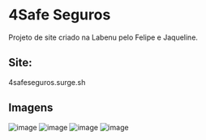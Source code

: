 # 4Safe Seguros

Projeto de site criado na Labenu pelo Felipe e Jaqueline.

## Site:
4safeseguros.surge.sh


## Imagens
![image](https://user-images.githubusercontent.com/68256101/120109947-ff963080-c141-11eb-93f3-706885a0aa3a.png)
![image](https://user-images.githubusercontent.com/68256101/120109961-13419700-c142-11eb-970e-a23da16d4d86.png)
![image](https://user-images.githubusercontent.com/68256101/120109976-1dfc2c00-c142-11eb-8a33-70496a4e75f2.png)
![image](https://user-images.githubusercontent.com/68256101/120110194-e80b7780-c142-11eb-9aec-493a09013469.png)

